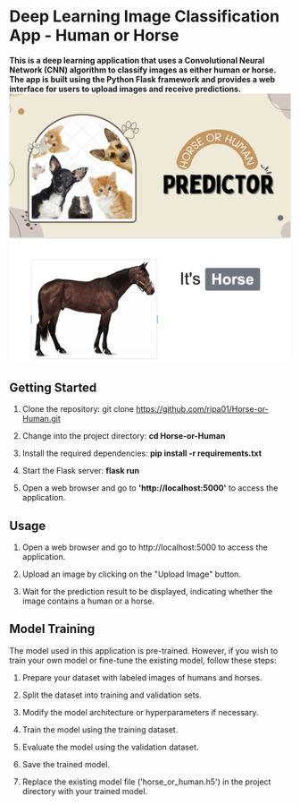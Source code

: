 # Deep Learning Image Classification App - Human or Horse

**This is a deep learning application that uses a Convolutional Neural Network (CNN) algorithm to classify images as either human or horse. The app is built using the Python Flask framework and provides a web interface for users to upload images and receive predictions.**
![HHP](./static/images/ss.png)

## Getting Started

1. Clone the repository:
  git clone https://github.com/ripa01/Horse-or-Human.git

2. Change into the project directory:
  **cd Horse-or-Human**

3. Install the required dependencies:
   **pip install -r requirements.txt**

4. Start the Flask server:
   **flask run**

5. Open a web browser and go to **'http://localhost:5000'** to access the application.

## Usage

1. Open a web browser and go to http://localhost:5000 to access the application.

2. Upload an image by clicking on the "Upload Image" button.

3. Wait for the prediction result to be displayed, indicating whether the image contains a human or a horse.

## Model Training

The model used in this application is pre-trained. However, if you wish to train your own model or fine-tune the existing model, follow these steps:

1. Prepare your dataset with labeled images of humans and horses.

2. Split the dataset into training and validation sets.

3. Modify the model architecture or hyperparameters if necessary.

4. Train the model using the training dataset.

5. Evaluate the model using the validation dataset.

6. Save the trained model.

7. Replace the existing model file ('horse_or_human.h5') in the project directory with your trained model.


   
